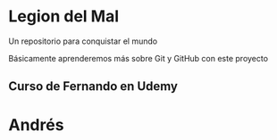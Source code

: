 # Legion del Mal
Un repositorio para conquistar el mundo

Básicamente aprenderemos más sobre Git y GitHub con este proyecto




## Curso de Fernando en Udemy

# Andrés